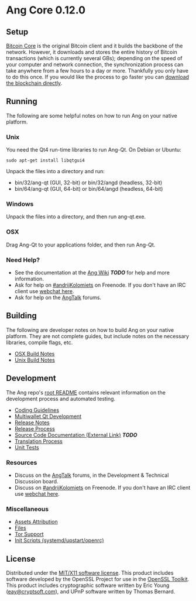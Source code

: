 Ang Core 0.12.0
=====================

Setup
---------------------
[Bitcoin Core](http://bitcoin.org/en/download) is the original Bitcoin client and it builds the backbone of the network. However, it downloads and stores the entire history of Bitcoin transactions (which is currently several GBs); depending on the speed of your computer and network connection, the synchronization process can take anywhere from a few hours to a day or more. Thankfully you only have to do this once. If you would like the process to go faster you can [download the blockchain directly](bootstrap.md).

Running
---------------------
The following are some helpful notes on how to run Ang on your native platform.

### Unix

You need the Qt4 run-time libraries to run Ang-Qt. On Debian or Ubuntu:

	sudo apt-get install libqtgui4

Unpack the files into a directory and run:

- bin/32/ang-qt (GUI, 32-bit) or bin/32/angd (headless, 32-bit)
- bin/64/ang-qt (GUI, 64-bit) or bin/64/angd (headless, 64-bit)



### Windows

Unpack the files into a directory, and then run ang-qt.exe.

### OSX

Drag Ang-Qt to your applications folder, and then run Ang-Qt.

### Need Help?

* See the documentation at the [Ang Wiki](https://en.bitcoin.it/wiki/Main_Page) ***TODO***
for help and more information.
* Ask for help on [#andrijKolomiets](http://webchat.freenode.net?channels=andrijKolomiets) on Freenode. If you don't have an IRC client use [webchat here](http://webchat.freenode.net?channels=andrijKolomiets).
* Ask for help on the [AngTalk](https://angtalk.org/) forums.

Building
---------------------
The following are developer notes on how to build Ang on your native platform. They are not complete guides, but include notes on the necessary libraries, compile flags, etc.

- [OSX Build Notes](build-osx.md)
- [Unix Build Notes](build-unix.md)

Development
---------------------
The Ang repo's [root README](https://github.com/AndrijKolomiets/ang/blob/master/README.md) contains relevant information on the development process and automated testing.

- [Coding Guidelines](coding.md)
- [Multiwallet Qt Development](multiwallet-qt.md)
- [Release Notes](release-notes.md)
- [Release Process](release-process.md)
- [Source Code Documentation (External Link)](https://dev.visucore.com/bitcoin/doxygen/) ***TODO***
- [Translation Process](translation_process.md)
- [Unit Tests](unit-tests.md)

### Resources
* Discuss on the [AngTalk](https://angtalk.org/) forums, in the Development & Technical Discussion board.
* Discuss on [#andrijKolomiets](http://webchat.freenode.net/?channels=andrijKolomiets) on Freenode. If you don't have an IRC client use [webchat here](http://webchat.freenode.net/?channels=andrijKolomiets).

### Miscellaneous
- [Assets Attribution](assets-attribution.md)
- [Files](files.md)
- [Tor Support](tor.md)
- [Init Scripts (systemd/upstart/openrc)](init.md)

License
---------------------
Distributed under the [MIT/X11 software license](http://www.opensource.org/licenses/mit-license.php).
This product includes software developed by the OpenSSL Project for use in the [OpenSSL Toolkit](https://www.openssl.org/). This product includes
cryptographic software written by Eric Young ([eay@cryptsoft.com](mailto:eay@cryptsoft.com)), and UPnP software written by Thomas Bernard.
